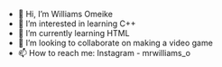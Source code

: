 - 👋 Hi, I’m Williams Omeike
- 👀 I’m interested in learning C++
- 🌱 I’m currently learning HTML
- 💞️ I’m looking to collaborate on making a video game
- 📫 How to reach me: Instagram - mrwilliams_o

<!---
mrwilliams-o/mrwilliams-o is a ✨ special ✨ repository because its `README.md` (this file) appears on your GitHub profile.
You can click the Preview link to take a look at your changes.
--->

